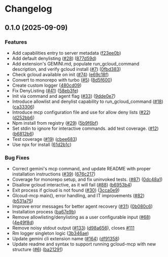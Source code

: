 # Changelog

## 0.1.0 (2025-09-09)


### Features

* Add capabilities entry to server metadata ([f23ee0b](https://github.com/googleapis/gcloud-mcp/commit/f23ee0bf06a153cba86da1ec307136f79b12aaf2))
* Add default denylisting ([#28](https://github.com/googleapis/gcloud-mcp/issues/28)) ([877d59d](https://github.com/googleapis/gcloud-mcp/commit/877d59d7a852adeca997aab1600fd91508ffe700))
* Add extension's GEMINI.md, populate run_gcloud_command description, and verify gcloud install ([#7](https://github.com/googleapis/gcloud-mcp/issues/7)) ([0fbd383](https://github.com/googleapis/gcloud-mcp/commit/0fbd38333fd912fc3fe662c5574d3caa5f7efcc5))
* Check gcloud available on init ([#74](https://github.com/googleapis/gcloud-mcp/issues/74)) ([e69c18f](https://github.com/googleapis/gcloud-mcp/commit/e69c18f5fe09fe92ff346786e1ad340617b79bca))
* Convert to monorepo with turbo ([#5](https://github.com/googleapis/gcloud-mcp/issues/5)) ([8d5f600](https://github.com/googleapis/gcloud-mcp/commit/8d5f60047ccadd2ab2a11a97e8e3af186747c297))
* Create custom logger ([480cd09](https://github.com/googleapis/gcloud-mcp/commit/480cd0991a99d7ff4325e4e750b8b7e95d04b82c))
* Fix DenyListing ([#41](https://github.com/googleapis/gcloud-mcp/issues/41)) ([58eb3fe](https://github.com/googleapis/gcloud-mcp/commit/58eb3fe780f873c1cff8c5ed4afb6684f5e2b4dc))
* Init via command and agent flag ([#33](https://github.com/googleapis/gcloud-mcp/issues/33)) ([9dde0e7](https://github.com/googleapis/gcloud-mcp/commit/9dde0e7e4a8dcd6b1a7f4092f4b6f049b3eabdf4))
* Introduce allowlist and denylist capability to run_gcloud_command ([#18](https://github.com/googleapis/gcloud-mcp/issues/18)) ([ca33306](https://github.com/googleapis/gcloud-mcp/commit/ca33306dedc2dbc6381df0365c1c9876888fef9c))
* Introduce mcp configuration file and use for allow deny lists ([#22](https://github.com/googleapis/gcloud-mcp/issues/22)) ([d252bb6](https://github.com/googleapis/gcloud-mcp/commit/d252bb6a7c2ace3f1ec019e893f5c17247b7a262))
* Npm install from registry ([#29](https://github.com/googleapis/gcloud-mcp/issues/29)) ([5b9f6bf](https://github.com/googleapis/gcloud-mcp/commit/5b9f6bfa1f2b90f709dd7915d551221380d3badc))
* Set stdin to ignore for interactive commands. add test coverage. ([#12](https://github.com/googleapis/gcloud-mcp/issues/12)) ([b6812b6](https://github.com/googleapis/gcloud-mcp/commit/b6812b658491efccafcdbefc7b81b9b7f976ba62))
* Test coverage ([#19](https://github.com/googleapis/gcloud-mcp/issues/19)) ([cbee683](https://github.com/googleapis/gcloud-mcp/commit/cbee683345a5256c29d1047cb65a33f7429f5ac1))
* Use npx for install ([61d2b1c](https://github.com/googleapis/gcloud-mcp/commit/61d2b1ca39b2f8a49e724e1346bf75d3a9996a70))


### Bug Fixes

* Correct gemini's mcp command, and update README with proper installation instructions ([#39](https://github.com/googleapis/gcloud-mcp/issues/39)) ([676c217](https://github.com/googleapis/gcloud-mcp/commit/676c217f5deeb9884ba4b5568a6ee7177e695cc8))
* Coverage for monorepo setup, and fix uninvoked tests. ([#87](https://github.com/googleapis/gcloud-mcp/issues/87)) ([0dc48a1](https://github.com/googleapis/gcloud-mcp/commit/0dc48a13c809cb83e779d2f9563850032ede6bb2))
* Disallow gcloud interactive, as it will fail ([#88](https://github.com/googleapis/gcloud-mcp/issues/88)) ([b6953b4](https://github.com/googleapis/gcloud-mcp/commit/b6953b408cc9005a7d9c85da5c3acf18592184d0))
* Exit process if gcloud is not found ([#30](https://github.com/googleapis/gcloud-mcp/issues/30)) ([3cca0e9](https://github.com/googleapis/gcloud-mcp/commit/3cca0e9d87e54553cb63e7baeb6817bb2e8cc9c8))
* Glcoud-mcp main(), error handling, and IT improvements ([#82](https://github.com/googleapis/gcloud-mcp/issues/82)) ([b531a75](https://github.com/googleapis/gcloud-mcp/commit/b531a7521fdc64e725408cb0fe5a9bf2408a70e0))
* Improve error messages for better agent recovery ([#31](https://github.com/googleapis/gcloud-mcp/issues/31)) ([0b080c6](https://github.com/googleapis/gcloud-mcp/commit/0b080c66c96deda7fec6f368b5510880478a6040))
* Installation process ([ba67e9b](https://github.com/googleapis/gcloud-mcp/commit/ba67e9b02596a860c3226e11f9c2811b65d6e107))
* Remove allowlisting/denylisting as a user configurable input ([#68](https://github.com/googleapis/gcloud-mcp/issues/68)) ([4e49f8d](https://github.com/googleapis/gcloud-mcp/commit/4e49f8db0f244600975240f71fbc5ac48dda56db))
* Remove noisy stdout output ([#133](https://github.com/googleapis/gcloud-mcp/issues/133)) ([d98a656](https://github.com/googleapis/gcloud-mcp/commit/d98a656a59bbcd1a6b2933689ed256eccdb6076b)), closes [#111](https://github.com/googleapis/gcloud-mcp/issues/111)
* Rm logger singleton logic ([3b346ae](https://github.com/googleapis/gcloud-mcp/commit/3b346aee8a941af92dc8b35c872b448ca2bd170f))
* Update gemini cli extension name ([#164](https://github.com/googleapis/gcloud-mcp/issues/164)) ([df91358](https://github.com/googleapis/gcloud-mcp/commit/df913582719aeec46fd982b30224ebf23836ce3a))
* Update readme and syntax to support running gcloud-mcp with new structure ([#6](https://github.com/googleapis/gcloud-mcp/issues/6)) ([ba21291](https://github.com/googleapis/gcloud-mcp/commit/ba212910c1fcd81332384eed403cb015af0474d1))
